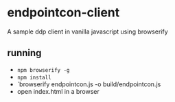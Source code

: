 # endpointcon-client

A sample ddp client in vanilla javascript using browserify

## running

- `npm browserify -g`
- `npm install`
- `browserify endpointcon.js -o build/endpointcon.js
- open index.html in a browser
